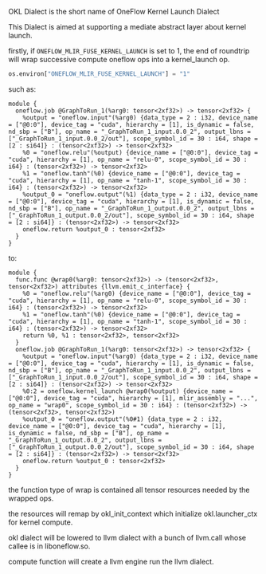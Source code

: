 OKL Dialect is the short name of OneFlow Kernel Launch Dialect

This Dialect is aimed at supporting a mediate abstract layer about kernel launch.

firstly, if `ONEFLOW_MLIR_FUSE_KERNEL_LAUNCH` is set to 1, the end of roundtrip will wrap successive compute oneflow ops into a kernel_launch op.
```python
os.environ["ONEFLOW_MLIR_FUSE_KERNEL_LAUNCH"] = "1"
```

such as:
```mlir
module {
  oneflow.job @GraphToRun_1(%arg0: tensor<2xf32>) -> tensor<2xf32> {
    %output = "oneflow.input"(%arg0) {data_type = 2 : i32, device_name = ["@0:0"], device_tag = "cuda", hierarchy = [1], is_dynamic = false, nd_sbp = ["B"], op_name = "_GraphToRun_1_input.0.0_2", output_lbns = ["_GraphToRun_1_input.0.0_2/out"], scope_symbol_id = 30 : i64, shape = [2 : si64]} : (tensor<2xf32>) -> tensor<2xf32>
    %0 = "oneflow.relu"(%output) {device_name = ["@0:0"], device_tag = "cuda", hierarchy = [1], op_name = "relu-0", scope_symbol_id = 30 : i64} : (tensor<2xf32>) -> tensor<2xf32>
    %1 = "oneflow.tanh"(%0) {device_name = ["@0:0"], device_tag = "cuda", hierarchy = [1], op_name = "tanh-1", scope_symbol_id = 30 : i64} : (tensor<2xf32>) -> tensor<2xf32>
    %output_0 = "oneflow.output"(%1) {data_type = 2 : i32, device_name = ["@0:0"], device_tag = "cuda", hierarchy = [1], is_dynamic = false, nd_sbp = ["B"], op_name = "_GraphToRun_1_output.0.0_2", output_lbns = ["_GraphToRun_1_output.0.0_2/out"], scope_symbol_id = 30 : i64, shape = [2 : si64]} : (tensor<2xf32>) -> tensor<2xf32>
    oneflow.return %output_0 : tensor<2xf32>
  }
}
```
to:

```mlir
module {
  func.func @wrap0(%arg0: tensor<2xf32>) -> (tensor<2xf32>, tensor<2xf32>) attributes {llvm.emit_c_interface} {
    %0 = "oneflow.relu"(%arg0) {device_name = ["@0:0"], device_tag = "cuda", hierarchy = [1], op_name = "relu-0", scope_symbol_id = 30 : i64} : (tensor<2xf32>) -> tensor<2xf32>
    %1 = "oneflow.tanh"(%0) {device_name = ["@0:0"], device_tag = "cuda", hierarchy = [1], op_name = "tanh-1", scope_symbol_id = 30 : i64} : (tensor<2xf32>) -> tensor<2xf32>
    return %0, %1 : tensor<2xf32>, tensor<2xf32>
  }
  oneflow.job @GraphToRun_1(%arg0: tensor<2xf32>) -> tensor<2xf32> {
    %output = "oneflow.input"(%arg0) {data_type = 2 : i32, device_name = ["@0:0"], device_tag = "cuda", hierarchy = [1], is_dynamic = false, nd_sbp = ["B"], op_name = "_GraphToRun_1_input.0.0_2", output_lbns = ["_GraphToRun_1_input.0.0_2/out"], scope_symbol_id = 30 : i64, shape = [2 : si64]} : (tensor<2xf32>) -> tensor<2xf32>
    %0:2 = oneflow.kernel_launch @wrap0(%output) {device_name = ["@0:0"], device_tag = "cuda", hierarchy = [1], mlir_assembly = "...", op_name = "wrap0", scope_symbol_id = 30 : i64} : (tensor<2xf32>) -> (tensor<2xf32>, tensor<2xf32>)
    %output_0 = "oneflow.output"(%0#1) {data_type = 2 : i32, device_name = ["@0:0"], device_tag = "cuda", hierarchy = [1], is_dynamic = false, nd_sbp = ["B"], op_name = "_GraphToRun_1_output.0.0_2", output_lbns = ["_GraphToRun_1_output.0.0_2/out"], scope_symbol_id = 30 : i64, shape = [2 : si64]} : (tensor<2xf32>) -> tensor<2xf32>
    oneflow.return %output_0 : tensor<2xf32>
  }
}
```

the function type of wrap is contained all tensor resources needed by the wrapped ops.

the resources will remap by okl_init_context which initialize okl.launcher_ctx for kernel compute.

okl dialect will be lowered to llvm dialect with a bunch of llvm.call whose callee is in liboneflow.so.

compute function will create a llvm engine run the llvm dialect.

